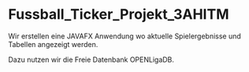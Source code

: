 # Fussball_Ticker_Projekt_3AHITM


Wir erstellen eine JAVAFX Anwendung wo aktuelle Spielergebnisse und Tabellen angezeigt werden.

Dazu nutzen wir die Freie Datenbank OPENLigaDB.
